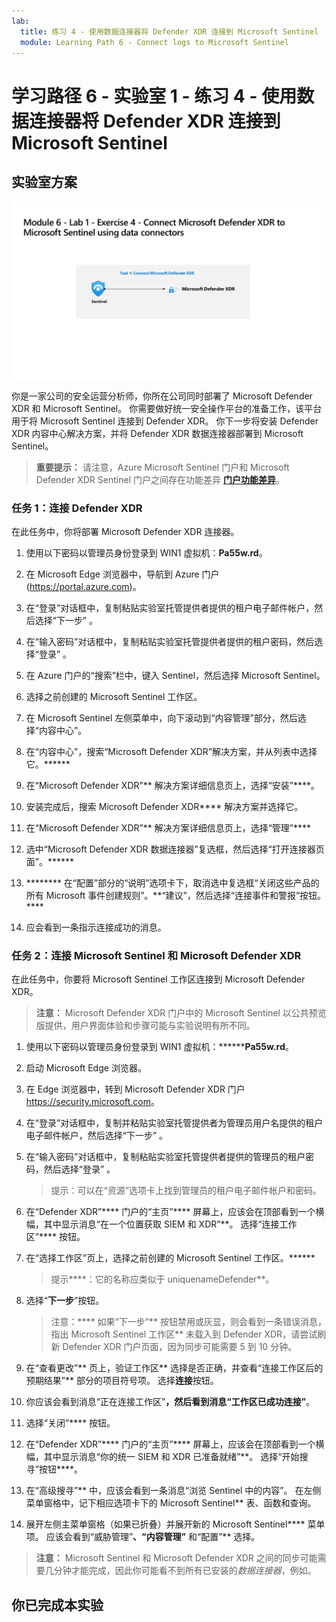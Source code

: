 ```yaml
---
lab:
  title: 练习 4 - 使用数据连接器将 Defender XDR 连接到 Microsoft Sentinel
  module: Learning Path 6 - Connect logs to Microsoft Sentinel
---
```


# 学习路径 6 - 实验室 1 - 练习 4 - 使用数据连接器将 Defender XDR 连接到 Microsoft Sentinel

## 实验室方案

![实验室概述。](../Media/SC-200-Lab_Diagrams_Mod6_L1_Ex4.png)

你是一家公司的安全运营分析师，你所在公司同时部署了 Microsoft Defender XDR 和 Microsoft Sentinel。 你需要做好统一安全操作平台的准备工作，该平台用于将 Microsoft Sentinel 连接到 Defender XDR。 你下一步将安装 Defender XDR 内容中心解决方案，并将 Defender XDR 数据连接器部署到 Microsoft Sentinel。

>**重要提示：** 请注意，Azure Microsoft Sentinel 门户和 Microsoft Defender XDR Sentinel 门户之间存在功能差异 **[门户功能差异](https://learn.microsoft.com/azure/sentinel/microsoft-sentinel-defender-portal#capability-differences-between-portals)**。

### 任务 1：连接 Defender XDR

在此任务中，你将部署 Microsoft Defender XDR 连接器。

1. 使用以下密码以管理员身份登录到 WIN1 虚拟机：**Pa55w.rd**。  

1. 在 Microsoft Edge 浏览器中，导航到 Azure 门户 (<https://portal.azure.com>)。

1. 在“登录”对话框中，复制粘贴实验室托管提供者提供的租户电子邮件帐户，然后选择“下一步”  。

1. 在“输入密码”对话框中，复制粘贴实验室托管提供者提供的租户密码，然后选择“登录”  。

1. 在 Azure 门户的“搜索”栏中，键入 Sentinel，然后选择 Microsoft Sentinel。

1. 选择之前创建的 Microsoft Sentinel 工作区。

1. 在 Microsoft Sentinel 左侧菜单中，向下滚动到“内容管理”部分，然后选择“内容中心”。

1. 在“内容中心”，搜索“Microsoft Defender XDR”解决方案，并从列表中选择它。******

1. 在“Microsoft Defender XDR”** 解决方案详细信息页上，选择“安装”****。

1. 安装完成后，搜索 Microsoft Defender XDR**** 解决方案并选择它。

1. 在“Microsoft Defender XDR”** 解决方案详细信息页上，选择“管理”****

1. 选中“Microsoft Defender XDR 数据连接器”复选框，然后选择“打开连接器页面”。******

1. ******** 在“配置”部分的“说明”选项卡下，取消选中复选框“关闭这些产品的所有 Microsoft 事件创建规则”。**“建议”，然后选择“连接事件和警报”按钮。****

1. 应会看到一条指示连接成功的消息。

### 任务 2：连接 Microsoft Sentinel 和 Microsoft Defender XDR

在此任务中，你要将 Microsoft Sentinel 工作区连接到 Microsoft Defender XDR。

>**注意：** Microsoft Defender XDR 门户中的 Microsoft Sentinel 以公共预览版提供，用户界面体验和步骤可能与实验说明有所不同。

1. 使用以下密码以管理员身份登录到 WIN1 虚拟机：********Pa55w.rd**。  

1. 启动 Microsoft Edge 浏览器。

1. 在 Edge 浏览器中，转到 Microsoft Defender XDR 门户 <https://security.microsoft.com>。

1. 在“登录”对话框中，复制并粘贴实验室托管提供者为管理员用户名提供的租户电子邮件帐户，然后选择“下一步” 。

1. 在“输入密码”对话框中，复制粘贴实验室托管提供者提供的管理员的租户密码，然后选择“登录” 。

    >提示：可以在“资源”选项卡上找到管理员的租户电子邮件帐户和密码。

1. 在“Defender XDR”**** 门户的“主页”**** 屏幕上，应该会在顶部看到一个横幅，其中显示消息“在一个位置获取 SIEM 和 XDR”**。 选择“连接工作区”**** 按钮。

1. 在“选择工作区”页上，选择之前创建的 Microsoft Sentinel 工作区。******

    >提示****：它的名称应类似于 uniquenameDefender**。

1. 选择“**下一步**”按钮。

    >注意：**** 如果“下一步”** 按钮禁用或灰显，则会看到一条错误消息，指出 Microsoft Sentinel 工作区** 未载入到 Defender XDR，请尝试刷新 Defender XDR 门户页面，因为同步可能需要 5 到 10 分钟。

1. 在“查看更改”** 页上，验证工作区** 选择是否正确，并查看“连接工作区后的预期结果”** 部分的项目符号项。 选择**连接**按钮。

1. 你应该会看到消息“正在连接工作区”**，然后看到消息“工作区已成功连接”**。

1. 选择“关闭”**** 按钮。

1. 在“Defender XDR”**** 门户的“主页”**** 屏幕上，应该会在顶部看到一个横幅，其中显示消息“你的统一 SIEM 和 XDR 已准备就绪”**。 选择“开始搜寻”按钮****。

1. 在“高级搜寻”** 中，应该会看到一条消息“浏览 Sentinel 中的内容”。 在左侧菜单窗格中，记下相应选项卡下的 Microsoft Sentinel** 表、函数和查询。

1. 展开左侧主菜单窗格（如果已折叠）并展开新的 Microsoft Sentinel**** 菜单项。 应该会看到“威胁管理”**、“内容管理”** 和“配置”** 选择。

 >**注意：** Microsoft Sentinel 和 Microsoft Defender XDR 之间的同步可能需要几分钟才能完成，因此你可能看不到所有已安装的*数据连接器*，例如。

## 你已完成本实验
